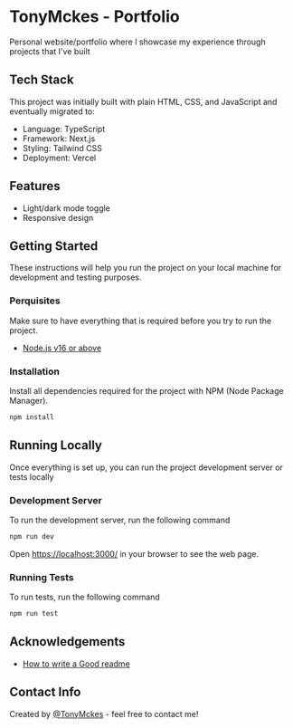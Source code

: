 # TonyMckes - Portfolio

Personal website/portfolio where I showcase my experience through projects that I've built

## Tech Stack

This project was initially built with plain HTML, CSS, and JavaScript and eventually migrated to:

- Language: TypeScript
- Framework: Next.js
- Styling: Tailwind CSS
- Deployment: Vercel

## Features

- Light/dark mode toggle
- Responsive design

## Getting Started

These instructions will help you run the project on your local machine for development and testing purposes.

### Perquisites

Make sure to have everything that is required before you try to run the project.

- [Node.js v16 or above](https://nodejs.org/en/download/)

### Installation

Install all dependencies required for the project with NPM (Node Package Manager).

```bash
npm install
```

## Running Locally

Once everything is set up, you can run the project development server or tests locally

### Development Server

To run the development server, run the following command

```bash
npm run dev
```

Open [https://localhost:3000/](https://localhost:3000/) in your browser to see the web page.

### Running Tests

To run tests, run the following command

```bash
npm run test
```

## Acknowledgements

- [How to write a Good readme](https://bulldogjob.com/news/449-how-to-write-a-good-readme-for-your-github-project)

## Contact Info

Created by [@TonyMckes](https://tonymckes.vercel.app/) - feel free to contact me!
